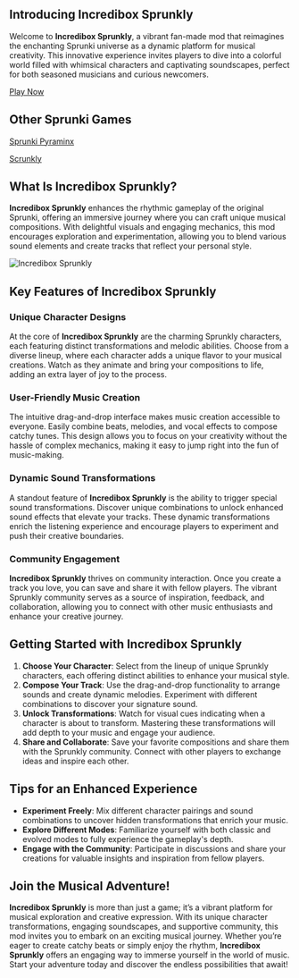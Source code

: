 ## Introducing Incredibox Sprunkly

Welcome to **Incredibox Sprunkly**, a vibrant fan-made mod that reimagines the enchanting Sprunki universe as a dynamic platform for musical creativity. This innovative experience invites players to dive into a colorful world filled with whimsical characters and captivating soundscapes, perfect for both seasoned musicians and curious newcomers.

[Play Now](https://sprunkly.org/)

## Other Sprunki Games
[Sprunki Pyraminx](https://sprunkipyraminx.org/)

[Scrunkly](https://scrunkly.cc/)


## What Is Incredibox Sprunkly?

**Incredibox Sprunkly** enhances the rhythmic gameplay of the original Sprunki, offering an immersive journey where you can craft unique musical compositions. With delightful visuals and engaging mechanics, this mod encourages exploration and experimentation, allowing you to blend various sound elements and create tracks that reflect your personal style.

![Incredibox Sprunkly](https://game.sprunkly.org/202501091056162.png)

## Key Features of Incredibox Sprunkly

### Unique Character Designs

At the core of **Incredibox Sprunkly** are the charming Sprunkly characters, each featuring distinct transformations and melodic abilities. Choose from a diverse lineup, where each character adds a unique flavor to your musical creations. Watch as they animate and bring your compositions to life, adding an extra layer of joy to the process.

### User-Friendly Music Creation

The intuitive drag-and-drop interface makes music creation accessible to everyone. Easily combine beats, melodies, and vocal effects to compose catchy tunes. This design allows you to focus on your creativity without the hassle of complex mechanics, making it easy to jump right into the fun of music-making.

### Dynamic Sound Transformations

A standout feature of **Incredibox Sprunkly** is the ability to trigger special sound transformations. Discover unique combinations to unlock enhanced sound effects that elevate your tracks. These dynamic transformations enrich the listening experience and encourage players to experiment and push their creative boundaries.

### Community Engagement

**Incredibox Sprunkly** thrives on community interaction. Once you create a track you love, you can save and share it with fellow players. The vibrant Sprunkly community serves as a source of inspiration, feedback, and collaboration, allowing you to connect with other music enthusiasts and enhance your creative journey.

## Getting Started with Incredibox Sprunkly

1. **Choose Your Character**: Select from the lineup of unique Sprunkly characters, each offering distinct abilities to enhance your musical style.
2. **Compose Your Track**: Use the drag-and-drop functionality to arrange sounds and create dynamic melodies. Experiment with different combinations to discover your signature sound.
3. **Unlock Transformations**: Watch for visual cues indicating when a character is about to transform. Mastering these transformations will add depth to your music and engage your audience.
4. **Share and Collaborate**: Save your favorite compositions and share them with the Sprunkly community. Connect with other players to exchange ideas and inspire each other.

## Tips for an Enhanced Experience

- **Experiment Freely**: Mix different character pairings and sound combinations to uncover hidden transformations that enrich your music.
- **Explore Different Modes**: Familiarize yourself with both classic and evolved modes to fully experience the gameplay's depth.
- **Engage with the Community**: Participate in discussions and share your creations for valuable insights and inspiration from fellow players.

## Join the Musical Adventure!

**Incredibox Sprunkly** is more than just a game; it’s a vibrant platform for musical exploration and creative expression. With its unique character transformations, engaging soundscapes, and supportive community, this mod invites you to embark on an exciting musical journey. Whether you’re eager to create catchy beats or simply enjoy the rhythm, **Incredibox Sprunkly** offers an engaging way to immerse yourself in the world of music. Start your adventure today and discover the endless possibilities that await!

